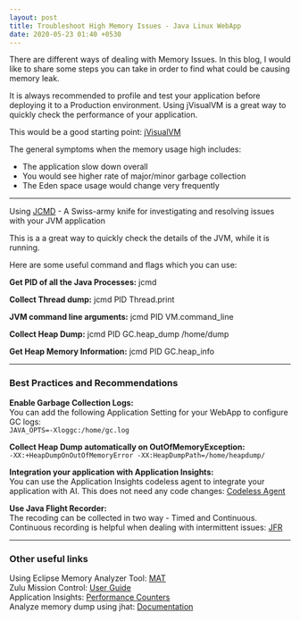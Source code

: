 ```yaml
---
layout: post
title: Troubleshoot High Memory Issues - Java Linux WebApp
date: 2020-05-23 01:40 +0530
---
```


There are different ways of dealing with Memory Issues. In this blog, I would like to share some steps you can take in order to find what could be causing memory leak.

It is always recommended to profile and test your application before deploying it to a Production environment. Using jVisualVM is a great way to quickly check the performance of your application.

This would be a good starting point: [jVisualVM](https://visualvm.github.io/documentation.html)

The general symptoms when the memory usage high includes:

- The application slow down overall
- You would see higher rate of major/minor garbage collection
- The Eden space usage would change very frequently

---  

Using [JCMD](https://docs.oracle.com/javase/8/docs/technotes/guides/troubleshoot/tooldescr006.html) - A Swiss-army knife for investigating and resolving issues with your JVM application

This is a a great way to quickly check the details of the JVM, while it is running.

Here are some useful command and flags which you can use:

__Get PID of all the Java Processes:__ jcmd  

__Collect Thread dump:__ jcmd PID Thread.print  

__JVM command line arguments:__ jcmd PID VM.command_line

__Collect Heap Dump:__ jcmd PID GC.heap_dump /home/dump

__Get Heap Memory Information:__ jcmd PID GC.heap_info

---  

### Best Practices and Recommendations  

__Enable Garbage Collection Logs:__  
You can add the following Application Setting for your WebApp to configure GC logs:  
```JAVA_OPTS=-Xloggc:/home/gc.log```

__Collect Heap Dump automatically on OutOfMemoryException:__  
```-XX:+HeapDumpOnOutOfMemoryError -XX:HeapDumpPath=/home/heapdump/```

__Integration your application with Application Insights:__  
You can use the Application Insights codeless agent to integrate your application with AI. This does not need any code changes:
[Codeless Agent](https://docs.microsoft.com/en-us/azure/azure-monitor/app/java-in-process-agent)

__Use Java Flight Recorder:__  
The recoding can be collected in two way - Timed and Continuous. Continuous recording is helpful when dealing with intermittent issues:
[JFR](https://docs.microsoft.com/en-us/azure/app-service/containers/configure-language-java#flight-recorder)

---

### Other useful links

Using Eclipse Memory Analyzer Tool: [MAT](https://www.youtube.com/watch?v=sLoifF_YA4w)  
Zulu Mission Control: [User Guide](http://docs.azul.com/zmc/ZMCUserGuide/Title.htm)  
Application Insights: [Performance Counters](https://docs.microsoft.com/en-us/azure/azure-monitor/app/java-get-started?tabs=maven#performance-counters)  
Analyze memory dump using jhat: [Documentation](https://docs.oracle.com/javase/8/docs/technotes/tools/unix/jhat.html)